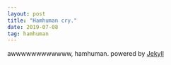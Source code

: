 ```yaml
---
layout: post
title: "Hamhuman cry."
date: 2019-07-08
tag: hamhuman
---
```

awwwwwwwwwwww, hamhuman.
powered by [Jekyll](http://jekyllrb.com)
